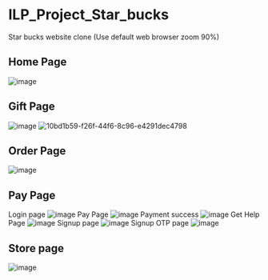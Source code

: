 # ILP_Project_Star_bucks
Star bucks website clone (Use default web browser zoom 90%)
## Home Page
![image](https://github.com/sreelachu22/ILP_Project_Star_bucks/assets/71555915/ba1ff91a-cce5-4492-9b2e-d1dee7815a97)

## Gift Page
![image](https://github.com/sreelachu22/ILP_Project_Star_bucks/assets/71555915/b1090892-95e7-4eee-942f-e3d92f745635)
![10bd1b59-f26f-44f6-8c96-e4291dec4798](https://github.com/sreelachu22/ILP_Project_Star_bucks/assets/71555915/5fa4fdae-915f-4777-9c2b-a83ad44fb444)

## Order Page
![image](https://github.com/sreelachu22/ILP_Project_Star_bucks/assets/71555915/b3d4eb3d-9f6f-466e-97f6-283e7485696a)

## Pay Page
Login page
![image](https://github.com/sreelachu22/ILP_Project_Star_bucks/assets/71555915/0776487c-0699-4e11-b87c-2e3bde9946e1)
Pay Page
![image](https://github.com/sreelachu22/ILP_Project_Star_bucks/assets/71555915/de75070f-aceb-4bd6-8339-8007867e8b5e)
Payment success
![image](https://github.com/sreelachu22/ILP_Project_Star_bucks/assets/71555915/8e41fdd0-b3c9-49ed-8d90-79ef47f0e81a)
Get Help Page
![image](https://github.com/sreelachu22/ILP_Project_Star_bucks/assets/71555915/8435f1d6-a89f-4986-8e6e-266167601c03)
Signup page
![image](https://github.com/sreelachu22/ILP_Project_Star_bucks/assets/71555915/50bc81d7-016c-43a8-87a2-75a01cfc1b46)
Signup OTP page
![image](https://github.com/sreelachu22/ILP_Project_Star_bucks/assets/71555915/c81ce82b-72ed-4328-bbaf-67b02214de4c)

##  Store page
![image](https://github.com/sreelachu22/ILP_Project_Star_bucks/assets/71555915/89208c2f-d1df-4130-8c32-c43a24e629ad)
